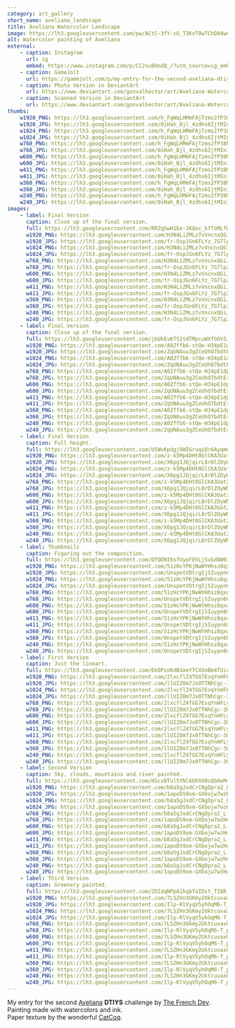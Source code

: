 ```yaml
---
category: art_gallery
short_name: aveliana_landscape
title: Aveliana Watercolor Landscape
image: https://lh3.googleusercontent.com/pw/ACtC-3fY-cU_T3KvT0wTChD84wos_6RkU9kcX1EKtWhn6fColHQXzu8xwOz0qMZJYN0SNvMrdjXf0qJlok8OM17Rw6y68dNA9-n3hZOWXnOEYIuuMyr4AzjNT4rUy7HMQs9kMFZfXnPE6oZGUvd-uVfTUtY4=w1200-h630-no?authuser=0
alt: Watercolor painting of Aveliana
external:
    - caption: Instagram
      url: ig
      embed: https://www.instagram.com/p/CC2xu8HndQ_/?utm_source=ig_embed&amp;utm_campaign=loading
    - caption: GameJolt
      url: https://gamejolt.com/p/my-entry-for-the-second-aveliana-dtiys-challenge-by-atthefrenchdev-ap7mhhyi
    - caption: Photo Version in DeviantArt
      url: https://www.deviantart.com/gonvalhector/art/Aveliana-Watercolor-Landscape-868180209
    - caption: Scanned Version in DeviantArt
      url: https://www.deviantart.com/gonvalhector/art/Aveliana-Watercolor-Landscape-868153638
thumbs:
    w1920_PNG: https://lh3.googleusercontent.com/h_FgWqLHMmFAjTzms2fP38NYw8S-oqjWVgHpQ-92Kkk7eqdMqIpcWPL9ZHXygbfmRcxgI_RIEKLuQdrPEIFvzCWOEvRiNP5TIMO-Q9WHbFBbMbATodAFi_3ZsT0lqf4MzkyM5RpEmw=w355
    w1920_JPG: https://lh3.googleusercontent.com/0iHah_Bjl_4zdhs6IjtMInIVBAweijsY6p3vSbug5FQbR8tQrdEOanXDR7n9oxQ8ViXK9yU0nWC8qLrhCJRvyGFZoKqzoTKZawezqS9OUMpM4lGbkszU2I8X8ZrDUdFYkL3C9_6ZEg=w355
    w1024_PNG: https://lh3.googleusercontent.com/h_FgWqLHMmFAjTzms2fP38NYw8S-oqjWVgHpQ-92Kkk7eqdMqIpcWPL9ZHXygbfmRcxgI_RIEKLuQdrPEIFvzCWOEvRiNP5TIMO-Q9WHbFBbMbATodAFi_3ZsT0lqf4MzkyM5RpEmw=w284
    w1024_JPG: https://lh3.googleusercontent.com/0iHah_Bjl_4zdhs6IjtMInIVBAweijsY6p3vSbug5FQbR8tQrdEOanXDR7n9oxQ8ViXK9yU0nWC8qLrhCJRvyGFZoKqzoTKZawezqS9OUMpM4lGbkszU2I8X8ZrDUdFYkL3C9_6ZEg=w284
    w768_PNG: https://lh3.googleusercontent.com/h_FgWqLHMmFAjTzms2fP38NYw8S-oqjWVgHpQ-92Kkk7eqdMqIpcWPL9ZHXygbfmRcxgI_RIEKLuQdrPEIFvzCWOEvRiNP5TIMO-Q9WHbFBbMbATodAFi_3ZsT0lqf4MzkyM5RpEmw=w213
    w768_JPG: https://lh3.googleusercontent.com/0iHah_Bjl_4zdhs6IjtMInIVBAweijsY6p3vSbug5FQbR8tQrdEOanXDR7n9oxQ8ViXK9yU0nWC8qLrhCJRvyGFZoKqzoTKZawezqS9OUMpM4lGbkszU2I8X8ZrDUdFYkL3C9_6ZEg=w213
    w600_PNG: https://lh3.googleusercontent.com/h_FgWqLHMmFAjTzms2fP38NYw8S-oqjWVgHpQ-92Kkk7eqdMqIpcWPL9ZHXygbfmRcxgI_RIEKLuQdrPEIFvzCWOEvRiNP5TIMO-Q9WHbFBbMbATodAFi_3ZsT0lqf4MzkyM5RpEmw=w166
    w600_JPG: https://lh3.googleusercontent.com/0iHah_Bjl_4zdhs6IjtMInIVBAweijsY6p3vSbug5FQbR8tQrdEOanXDR7n9oxQ8ViXK9yU0nWC8qLrhCJRvyGFZoKqzoTKZawezqS9OUMpM4lGbkszU2I8X8ZrDUdFYkL3C9_6ZEg=w166
    w411_PNG: https://lh3.googleusercontent.com/h_FgWqLHMmFAjTzms2fP38NYw8S-oqjWVgHpQ-92Kkk7eqdMqIpcWPL9ZHXygbfmRcxgI_RIEKLuQdrPEIFvzCWOEvRiNP5TIMO-Q9WHbFBbMbATodAFi_3ZsT0lqf4MzkyM5RpEmw=w114
    w411_JPG: https://lh3.googleusercontent.com/0iHah_Bjl_4zdhs6IjtMInIVBAweijsY6p3vSbug5FQbR8tQrdEOanXDR7n9oxQ8ViXK9yU0nWC8qLrhCJRvyGFZoKqzoTKZawezqS9OUMpM4lGbkszU2I8X8ZrDUdFYkL3C9_6ZEg=w114
    w360_PNG: https://lh3.googleusercontent.com/h_FgWqLHMmFAjTzms2fP38NYw8S-oqjWVgHpQ-92Kkk7eqdMqIpcWPL9ZHXygbfmRcxgI_RIEKLuQdrPEIFvzCWOEvRiNP5TIMO-Q9WHbFBbMbATodAFi_3ZsT0lqf4MzkyM5RpEmw=w100
    w360_JPG: https://lh3.googleusercontent.com/0iHah_Bjl_4zdhs6IjtMInIVBAweijsY6p3vSbug5FQbR8tQrdEOanXDR7n9oxQ8ViXK9yU0nWC8qLrhCJRvyGFZoKqzoTKZawezqS9OUMpM4lGbkszU2I8X8ZrDUdFYkL3C9_6ZEg=w100
    w240_PNG: https://lh3.googleusercontent.com/h_FgWqLHMmFAjTzms2fP38NYw8S-oqjWVgHpQ-92Kkk7eqdMqIpcWPL9ZHXygbfmRcxgI_RIEKLuQdrPEIFvzCWOEvRiNP5TIMO-Q9WHbFBbMbATodAFi_3ZsT0lqf4MzkyM5RpEmw=w66
    w240_JPG: https://lh3.googleusercontent.com/0iHah_Bjl_4zdhs6IjtMInIVBAweijsY6p3vSbug5FQbR8tQrdEOanXDR7n9oxQ8ViXK9yU0nWC8qLrhCJRvyGFZoKqzoTKZawezqS9OUMpM4lGbkszU2I8X8ZrDUdFYkL3C9_6ZEg=w66
images:
    - label: Final Version
      caption: Close up of the final version.
      full: https://lh3.googleusercontent.com/RRZqSwH1Ee-JKQec_kfToMLfWBXXYYmSwwBHiv6nyGeiV6vYJqUlMmB2oxpLe2SIxHy3RIDN9YmLSZvAFY677T35syloGG8zPiNfg2SqP3lJUEoh4an4Wb_imq9DFOaCfFYvu7OE3w=w1080-h1080
      w1920_PNG: https://lh3.googleusercontent.com/H3N4LiZMLz7vVncnxQGiJO9v1aTVNoi8TxyQVP-Fz9s6utYCrGlJWF-Hja7ur3yEYG_SQwuSDVWoMB_0WTMkewbrcXm2Wn5I6oXjD-mAcrHPiDqq7YBb-5-7Z9pER5dwOVHDQ7eO_A=w850
      w1920_JPG: https://lh3.googleusercontent.com/fr-OspJGn6FLYz_7G7lpZ9a08d4G6VdXX_d_OUoK59E4u9ejyGcdfXBsz0brSMMHFaunq5OVH1Ga2dv89X_kErF-_vcTxqz2t_vAuTpMLpwcrj-m6ooRD1R3h1RFBHMyd4dM5Q5hcw=w850
      w1024_PNG: https://lh3.googleusercontent.com/H3N4LiZMLz7vVncnxQGiJO9v1aTVNoi8TxyQVP-Fz9s6utYCrGlJWF-Hja7ur3yEYG_SQwuSDVWoMB_0WTMkewbrcXm2Wn5I6oXjD-mAcrHPiDqq7YBb-5-7Z9pER5dwOVHDQ7eO_A=w711
      w1024_JPG: https://lh3.googleusercontent.com/fr-OspJGn6FLYz_7G7lpZ9a08d4G6VdXX_d_OUoK59E4u9ejyGcdfXBsz0brSMMHFaunq5OVH1Ga2dv89X_kErF-_vcTxqz2t_vAuTpMLpwcrj-m6ooRD1R3h1RFBHMyd4dM5Q5hcw=w711
      w768_PNG: https://lh3.googleusercontent.com/H3N4LiZMLz7vVncnxQGiJO9v1aTVNoi8TxyQVP-Fz9s6utYCrGlJWF-Hja7ur3yEYG_SQwuSDVWoMB_0WTMkewbrcXm2Wn5I6oXjD-mAcrHPiDqq7YBb-5-7Z9pER5dwOVHDQ7eO_A=w533
      w768_JPG: https://lh3.googleusercontent.com/fr-OspJGn6FLYz_7G7lpZ9a08d4G6VdXX_d_OUoK59E4u9ejyGcdfXBsz0brSMMHFaunq5OVH1Ga2dv89X_kErF-_vcTxqz2t_vAuTpMLpwcrj-m6ooRD1R3h1RFBHMyd4dM5Q5hcw=w533
      w600_PNG: https://lh3.googleusercontent.com/H3N4LiZMLz7vVncnxQGiJO9v1aTVNoi8TxyQVP-Fz9s6utYCrGlJWF-Hja7ur3yEYG_SQwuSDVWoMB_0WTMkewbrcXm2Wn5I6oXjD-mAcrHPiDqq7YBb-5-7Z9pER5dwOVHDQ7eO_A=w416
      w600_JPG: https://lh3.googleusercontent.com/fr-OspJGn6FLYz_7G7lpZ9a08d4G6VdXX_d_OUoK59E4u9ejyGcdfXBsz0brSMMHFaunq5OVH1Ga2dv89X_kErF-_vcTxqz2t_vAuTpMLpwcrj-m6ooRD1R3h1RFBHMyd4dM5Q5hcw=w416
      w411_PNG: https://lh3.googleusercontent.com/H3N4LiZMLz7vVncnxQGiJO9v1aTVNoi8TxyQVP-Fz9s6utYCrGlJWF-Hja7ur3yEYG_SQwuSDVWoMB_0WTMkewbrcXm2Wn5I6oXjD-mAcrHPiDqq7YBb-5-7Z9pER5dwOVHDQ7eO_A=w285
      w411_JPG: https://lh3.googleusercontent.com/fr-OspJGn6FLYz_7G7lpZ9a08d4G6VdXX_d_OUoK59E4u9ejyGcdfXBsz0brSMMHFaunq5OVH1Ga2dv89X_kErF-_vcTxqz2t_vAuTpMLpwcrj-m6ooRD1R3h1RFBHMyd4dM5Q5hcw=w285
      w360_PNG: https://lh3.googleusercontent.com/H3N4LiZMLz7vVncnxQGiJO9v1aTVNoi8TxyQVP-Fz9s6utYCrGlJWF-Hja7ur3yEYG_SQwuSDVWoMB_0WTMkewbrcXm2Wn5I6oXjD-mAcrHPiDqq7YBb-5-7Z9pER5dwOVHDQ7eO_A=w250
      w360_JPG: https://lh3.googleusercontent.com/fr-OspJGn6FLYz_7G7lpZ9a08d4G6VdXX_d_OUoK59E4u9ejyGcdfXBsz0brSMMHFaunq5OVH1Ga2dv89X_kErF-_vcTxqz2t_vAuTpMLpwcrj-m6ooRD1R3h1RFBHMyd4dM5Q5hcw=w250
      w240_PNG: https://lh3.googleusercontent.com/H3N4LiZMLz7vVncnxQGiJO9v1aTVNoi8TxyQVP-Fz9s6utYCrGlJWF-Hja7ur3yEYG_SQwuSDVWoMB_0WTMkewbrcXm2Wn5I6oXjD-mAcrHPiDqq7YBb-5-7Z9pER5dwOVHDQ7eO_A=w166
      w240_JPG: https://lh3.googleusercontent.com/fr-OspJGn6FLYz_7G7lpZ9a08d4G6VdXX_d_OUoK59E4u9ejyGcdfXBsz0brSMMHFaunq5OVH1Ga2dv89X_kErF-_vcTxqz2t_vAuTpMLpwcrj-m6ooRD1R3h1RFBHMyd4dM5Q5hcw=w166
    - label: Final Version
      caption: Close up of the final version.
      full: https://lh3.googleusercontent.com/jbUkEvKfS1tdTMpcuWXfG6V3JEYs-uhuMevl1e3t7r871X_mfCofbYAe6aQ4h6MXFdnWHsLRf-tiQX_gFYp1d3s9lh13tAAaWgTsGKuWnKHQBBwfM-vxTu6ZoYfdDX4g0GW2HSFhKg=w1080-h1080
      w1920_PNG: https://lh3.googleusercontent.com/A0Zffb6-stQe-H34pE1dpma-hnohW622If6cOufMlN-MILTm_cYboxN5apaCi1k4WvXIYet_aEXMsPgxYDCVKfGWwBVsw7l3XLcJ5owR2FjxsukPVc-WGfkdRetwYVmGeDezovjwEA=w850
      w1920_JPG: https://lh3.googleusercontent.com/ZqUNAuu3gZCeUhO7bdtErhk_S6Uya3wPAVXBqssmwyVloY5Y6GC1aHIDFRo5haK5to__bnuWOMIHDZgeL-bYsfoWqyuqWzERtVkMDua7RlhhLBjHXoPH_U6z01WN6vsbKJmkC0yxiw=w850
      w1024_PNG: https://lh3.googleusercontent.com/A0Zffb6-stQe-H34pE1dpma-hnohW622If6cOufMlN-MILTm_cYboxN5apaCi1k4WvXIYet_aEXMsPgxYDCVKfGWwBVsw7l3XLcJ5owR2FjxsukPVc-WGfkdRetwYVmGeDezovjwEA=w711
      w1024_JPG: https://lh3.googleusercontent.com/ZqUNAuu3gZCeUhO7bdtErhk_S6Uya3wPAVXBqssmwyVloY5Y6GC1aHIDFRo5haK5to__bnuWOMIHDZgeL-bYsfoWqyuqWzERtVkMDua7RlhhLBjHXoPH_U6z01WN6vsbKJmkC0yxiw=w711
      w768_PNG: https://lh3.googleusercontent.com/A0Zffb6-stQe-H34pE1dpma-hnohW622If6cOufMlN-MILTm_cYboxN5apaCi1k4WvXIYet_aEXMsPgxYDCVKfGWwBVsw7l3XLcJ5owR2FjxsukPVc-WGfkdRetwYVmGeDezovjwEA=w533
      w768_JPG: https://lh3.googleusercontent.com/ZqUNAuu3gZCeUhO7bdtErhk_S6Uya3wPAVXBqssmwyVloY5Y6GC1aHIDFRo5haK5to__bnuWOMIHDZgeL-bYsfoWqyuqWzERtVkMDua7RlhhLBjHXoPH_U6z01WN6vsbKJmkC0yxiw=w533
      w600_PNG: https://lh3.googleusercontent.com/A0Zffb6-stQe-H34pE1dpma-hnohW622If6cOufMlN-MILTm_cYboxN5apaCi1k4WvXIYet_aEXMsPgxYDCVKfGWwBVsw7l3XLcJ5owR2FjxsukPVc-WGfkdRetwYVmGeDezovjwEA=w416
      w600_JPG: https://lh3.googleusercontent.com/ZqUNAuu3gZCeUhO7bdtErhk_S6Uya3wPAVXBqssmwyVloY5Y6GC1aHIDFRo5haK5to__bnuWOMIHDZgeL-bYsfoWqyuqWzERtVkMDua7RlhhLBjHXoPH_U6z01WN6vsbKJmkC0yxiw=w416
      w411_PNG: https://lh3.googleusercontent.com/A0Zffb6-stQe-H34pE1dpma-hnohW622If6cOufMlN-MILTm_cYboxN5apaCi1k4WvXIYet_aEXMsPgxYDCVKfGWwBVsw7l3XLcJ5owR2FjxsukPVc-WGfkdRetwYVmGeDezovjwEA=w285
      w411_JPG: https://lh3.googleusercontent.com/ZqUNAuu3gZCeUhO7bdtErhk_S6Uya3wPAVXBqssmwyVloY5Y6GC1aHIDFRo5haK5to__bnuWOMIHDZgeL-bYsfoWqyuqWzERtVkMDua7RlhhLBjHXoPH_U6z01WN6vsbKJmkC0yxiw=w285
      w360_PNG: https://lh3.googleusercontent.com/A0Zffb6-stQe-H34pE1dpma-hnohW622If6cOufMlN-MILTm_cYboxN5apaCi1k4WvXIYet_aEXMsPgxYDCVKfGWwBVsw7l3XLcJ5owR2FjxsukPVc-WGfkdRetwYVmGeDezovjwEA=w250
      w360_JPG: https://lh3.googleusercontent.com/ZqUNAuu3gZCeUhO7bdtErhk_S6Uya3wPAVXBqssmwyVloY5Y6GC1aHIDFRo5haK5to__bnuWOMIHDZgeL-bYsfoWqyuqWzERtVkMDua7RlhhLBjHXoPH_U6z01WN6vsbKJmkC0yxiw=w250
      w240_PNG: https://lh3.googleusercontent.com/A0Zffb6-stQe-H34pE1dpma-hnohW622If6cOufMlN-MILTm_cYboxN5apaCi1k4WvXIYet_aEXMsPgxYDCVKfGWwBVsw7l3XLcJ5owR2FjxsukPVc-WGfkdRetwYVmGeDezovjwEA=w166
      w240_JPG: https://lh3.googleusercontent.com/ZqUNAuu3gZCeUhO7bdtErhk_S6Uya3wPAVXBqssmwyVloY5Y6GC1aHIDFRo5haK5to__bnuWOMIHDZgeL-bYsfoWqyuqWzERtVkMDua7RlhhLBjHXoPH_U6z01WN6vsbKJmkC0yxiw=w166
    - label: Final Version
      caption: Full height.
      full: https://lh3.googleusercontent.com/U5WvKpdgj8WIGruqiQr6AyqmQn__v5yUh1CtnocD62XZLpXLhGaD2nJeCAN-VjFFcNXI7UZy580neS90GDECHiKEDYOEw69akjhlclIyDe6-SDhS7GxhnGy_jK0qFNIMaWJXrrnP6Q=w1080-h1080
      w1920_PNG: https://lh3.googleusercontent.com/z-k5Mp4DHt0GlCKA3Uat20GxfQ4ObVmsmKnSrJKh0Vu9KiqUE7n9pXmidA8kyHwUv5c1SvgUhH4PYXHDZ__UwojRLQwsYn8bISqvAHuzIHLxeBASJtG_1y5XHv8gx7ZfQpG-I6f8wQ=w850
      w1920_JPG: https://lh3.googleusercontent.com/X6pg1JQjqirL8rDlZOyWNEMqMjdkj7j8Md3MlimQPC0iavlq_wWseBMVxW2eFJPt4sAizaQiFmgWKWGDLLw4mTcvBNNPvLM0Ct2GtIC8I8iHKv7F4Qc0Zx2mLd-YB_rSMKj_zZHsEA=w850
      w1024_PNG: https://lh3.googleusercontent.com/z-k5Mp4DHt0GlCKA3Uat20GxfQ4ObVmsmKnSrJKh0Vu9KiqUE7n9pXmidA8kyHwUv5c1SvgUhH4PYXHDZ__UwojRLQwsYn8bISqvAHuzIHLxeBASJtG_1y5XHv8gx7ZfQpG-I6f8wQ=w711
      w1024_JPG: https://lh3.googleusercontent.com/X6pg1JQjqirL8rDlZOyWNEMqMjdkj7j8Md3MlimQPC0iavlq_wWseBMVxW2eFJPt4sAizaQiFmgWKWGDLLw4mTcvBNNPvLM0Ct2GtIC8I8iHKv7F4Qc0Zx2mLd-YB_rSMKj_zZHsEA=w711
      w768_PNG: https://lh3.googleusercontent.com/z-k5Mp4DHt0GlCKA3Uat20GxfQ4ObVmsmKnSrJKh0Vu9KiqUE7n9pXmidA8kyHwUv5c1SvgUhH4PYXHDZ__UwojRLQwsYn8bISqvAHuzIHLxeBASJtG_1y5XHv8gx7ZfQpG-I6f8wQ=w533
      w768_JPG: https://lh3.googleusercontent.com/X6pg1JQjqirL8rDlZOyWNEMqMjdkj7j8Md3MlimQPC0iavlq_wWseBMVxW2eFJPt4sAizaQiFmgWKWGDLLw4mTcvBNNPvLM0Ct2GtIC8I8iHKv7F4Qc0Zx2mLd-YB_rSMKj_zZHsEA=w533
      w600_PNG: https://lh3.googleusercontent.com/z-k5Mp4DHt0GlCKA3Uat20GxfQ4ObVmsmKnSrJKh0Vu9KiqUE7n9pXmidA8kyHwUv5c1SvgUhH4PYXHDZ__UwojRLQwsYn8bISqvAHuzIHLxeBASJtG_1y5XHv8gx7ZfQpG-I6f8wQ=w416
      w600_JPG: https://lh3.googleusercontent.com/X6pg1JQjqirL8rDlZOyWNEMqMjdkj7j8Md3MlimQPC0iavlq_wWseBMVxW2eFJPt4sAizaQiFmgWKWGDLLw4mTcvBNNPvLM0Ct2GtIC8I8iHKv7F4Qc0Zx2mLd-YB_rSMKj_zZHsEA=w416
      w411_PNG: https://lh3.googleusercontent.com/z-k5Mp4DHt0GlCKA3Uat20GxfQ4ObVmsmKnSrJKh0Vu9KiqUE7n9pXmidA8kyHwUv5c1SvgUhH4PYXHDZ__UwojRLQwsYn8bISqvAHuzIHLxeBASJtG_1y5XHv8gx7ZfQpG-I6f8wQ=w285
      w411_JPG: https://lh3.googleusercontent.com/X6pg1JQjqirL8rDlZOyWNEMqMjdkj7j8Md3MlimQPC0iavlq_wWseBMVxW2eFJPt4sAizaQiFmgWKWGDLLw4mTcvBNNPvLM0Ct2GtIC8I8iHKv7F4Qc0Zx2mLd-YB_rSMKj_zZHsEA=w285
      w360_PNG: https://lh3.googleusercontent.com/z-k5Mp4DHt0GlCKA3Uat20GxfQ4ObVmsmKnSrJKh0Vu9KiqUE7n9pXmidA8kyHwUv5c1SvgUhH4PYXHDZ__UwojRLQwsYn8bISqvAHuzIHLxeBASJtG_1y5XHv8gx7ZfQpG-I6f8wQ=w250
      w360_JPG: https://lh3.googleusercontent.com/X6pg1JQjqirL8rDlZOyWNEMqMjdkj7j8Md3MlimQPC0iavlq_wWseBMVxW2eFJPt4sAizaQiFmgWKWGDLLw4mTcvBNNPvLM0Ct2GtIC8I8iHKv7F4Qc0Zx2mLd-YB_rSMKj_zZHsEA=w250
      w240_PNG: https://lh3.googleusercontent.com/z-k5Mp4DHt0GlCKA3Uat20GxfQ4ObVmsmKnSrJKh0Vu9KiqUE7n9pXmidA8kyHwUv5c1SvgUhH4PYXHDZ__UwojRLQwsYn8bISqvAHuzIHLxeBASJtG_1y5XHv8gx7ZfQpG-I6f8wQ=w166
      w240_JPG: https://lh3.googleusercontent.com/X6pg1JQjqirL8rDlZOyWNEMqMjdkj7j8Md3MlimQPC0iavlq_wWseBMVxW2eFJPt4sAizaQiFmgWKWGDLLw4mTcvBNNPvLM0Ct2GtIC8I8iHKv7F4Qc0Zx2mLd-YB_rSMKj_zZHsEA=w166
    - label: Thumbnails
      caption: Figuring out the composition.
      full: https://lh3.googleusercontent.com/QfQDNIbsfUyoFEhLjSvGd8W93kHnG7xKyrOhWHKrg3mZGXH2QAw_cku7vbX6e55o27YndJBw7zd2KyaKBgPdmb-qoUeAmUbhugciUeeePVrBV2HbHwmPvgeDDrkRbIqNuSyh_f4-yw=w1080-h1080
      w1920_PNG: https://lh3.googleusercontent.com/51zHcYPKjNwWYHhsz8qxwF040-zruvCBDFEYQMJnhcRApsEdYBTEoRgeFWu8a1cMCbVYH2pLt72G1k1N9kM5EIPvpmBeM4DpPRogPe7XvG748CkhVyhtYBXZM_wUpoChn2EKk9AuMg=w850
      w1920_JPG: https://lh3.googleusercontent.com/UnspetVDtrgIjSIuypn60gFPPhCyyrskfyMVDIa45nH7Xci5Ded8pGaDn61ag7tQuzuLypaOnyoaStfuQjHy6q9eZ2oQkWRlhOq6ARHRr996dPkmIOlYu_EWUBQqNq0YoSP4aEEj3A=w850
      w1024_PNG: https://lh3.googleusercontent.com/51zHcYPKjNwWYHhsz8qxwF040-zruvCBDFEYQMJnhcRApsEdYBTEoRgeFWu8a1cMCbVYH2pLt72G1k1N9kM5EIPvpmBeM4DpPRogPe7XvG748CkhVyhtYBXZM_wUpoChn2EKk9AuMg=w711
      w1024_JPG: https://lh3.googleusercontent.com/UnspetVDtrgIjSIuypn60gFPPhCyyrskfyMVDIa45nH7Xci5Ded8pGaDn61ag7tQuzuLypaOnyoaStfuQjHy6q9eZ2oQkWRlhOq6ARHRr996dPkmIOlYu_EWUBQqNq0YoSP4aEEj3A=w711
      w768_PNG: https://lh3.googleusercontent.com/51zHcYPKjNwWYHhsz8qxwF040-zruvCBDFEYQMJnhcRApsEdYBTEoRgeFWu8a1cMCbVYH2pLt72G1k1N9kM5EIPvpmBeM4DpPRogPe7XvG748CkhVyhtYBXZM_wUpoChn2EKk9AuMg=w533
      w768_JPG: https://lh3.googleusercontent.com/UnspetVDtrgIjSIuypn60gFPPhCyyrskfyMVDIa45nH7Xci5Ded8pGaDn61ag7tQuzuLypaOnyoaStfuQjHy6q9eZ2oQkWRlhOq6ARHRr996dPkmIOlYu_EWUBQqNq0YoSP4aEEj3A=w533
      w600_PNG: https://lh3.googleusercontent.com/51zHcYPKjNwWYHhsz8qxwF040-zruvCBDFEYQMJnhcRApsEdYBTEoRgeFWu8a1cMCbVYH2pLt72G1k1N9kM5EIPvpmBeM4DpPRogPe7XvG748CkhVyhtYBXZM_wUpoChn2EKk9AuMg=w416
      w600_JPG: https://lh3.googleusercontent.com/UnspetVDtrgIjSIuypn60gFPPhCyyrskfyMVDIa45nH7Xci5Ded8pGaDn61ag7tQuzuLypaOnyoaStfuQjHy6q9eZ2oQkWRlhOq6ARHRr996dPkmIOlYu_EWUBQqNq0YoSP4aEEj3A=w416
      w411_PNG: https://lh3.googleusercontent.com/51zHcYPKjNwWYHhsz8qxwF040-zruvCBDFEYQMJnhcRApsEdYBTEoRgeFWu8a1cMCbVYH2pLt72G1k1N9kM5EIPvpmBeM4DpPRogPe7XvG748CkhVyhtYBXZM_wUpoChn2EKk9AuMg=w285
      w411_JPG: https://lh3.googleusercontent.com/UnspetVDtrgIjSIuypn60gFPPhCyyrskfyMVDIa45nH7Xci5Ded8pGaDn61ag7tQuzuLypaOnyoaStfuQjHy6q9eZ2oQkWRlhOq6ARHRr996dPkmIOlYu_EWUBQqNq0YoSP4aEEj3A=w285
      w360_PNG: https://lh3.googleusercontent.com/51zHcYPKjNwWYHhsz8qxwF040-zruvCBDFEYQMJnhcRApsEdYBTEoRgeFWu8a1cMCbVYH2pLt72G1k1N9kM5EIPvpmBeM4DpPRogPe7XvG748CkhVyhtYBXZM_wUpoChn2EKk9AuMg=w250
      w360_JPG: https://lh3.googleusercontent.com/UnspetVDtrgIjSIuypn60gFPPhCyyrskfyMVDIa45nH7Xci5Ded8pGaDn61ag7tQuzuLypaOnyoaStfuQjHy6q9eZ2oQkWRlhOq6ARHRr996dPkmIOlYu_EWUBQqNq0YoSP4aEEj3A=w250
      w240_PNG: https://lh3.googleusercontent.com/51zHcYPKjNwWYHhsz8qxwF040-zruvCBDFEYQMJnhcRApsEdYBTEoRgeFWu8a1cMCbVYH2pLt72G1k1N9kM5EIPvpmBeM4DpPRogPe7XvG748CkhVyhtYBXZM_wUpoChn2EKk9AuMg=w166
      w240_JPG: https://lh3.googleusercontent.com/UnspetVDtrgIjSIuypn60gFPPhCyyrskfyMVDIa45nH7Xci5Ded8pGaDn61ag7tQuzuLypaOnyoaStfuQjHy6q9eZ2oQkWRlhOq6ARHRr996dPkmIOlYu_EWUBQqNq0YoSP4aEEj3A=w166
    - label: First Version
      caption: Just the lineart.
      full: https://lh3.googleusercontent.com/6kDPzoKdB1meYTCXVoBm4TUienEbukpWCtkNK4o-IArctdPirZW2M0873ZGrdpJpIYFLz5Yv0I6XSzzXgfcXb6cSbQGag_Xf2eYMzT9mcc62XpZJFyqQLgK27q2QzBDH4waP24U55Q=w1080-h1080
      w1920_PNG: https://lh3.googleusercontent.com/2lxcflZ4TGG7EsqYnHFLyVA06l3LoOaLI1JPeFtPsAVvUZwp8QFd0jb5Tw-0UhIlKoA8mHMSLz7vDP-2FIcgciwTsB-XhCb1ODA_Zolp-wE7_vFIlFoyd7bYeUyYz1q3iW5IO0Gu_g=w850
      w1920_JPG: https://lh3.googleusercontent.com/llUIZ0m7Jx0TTNhCgc-3Ok16Th7M5IZRu1UpEVt4c6wwJRv9EittT4WLEbJCgqH9xWW_48UKCucxBUy1R4iBCf-XUleNqMbQ-1962UsqPrXVI3EAxBQs9mMmr2Unr33WPpuGHGf_sA=w850
      w1024_PNG: https://lh3.googleusercontent.com/2lxcflZ4TGG7EsqYnHFLyVA06l3LoOaLI1JPeFtPsAVvUZwp8QFd0jb5Tw-0UhIlKoA8mHMSLz7vDP-2FIcgciwTsB-XhCb1ODA_Zolp-wE7_vFIlFoyd7bYeUyYz1q3iW5IO0Gu_g=w711
      w1024_JPG: https://lh3.googleusercontent.com/llUIZ0m7Jx0TTNhCgc-3Ok16Th7M5IZRu1UpEVt4c6wwJRv9EittT4WLEbJCgqH9xWW_48UKCucxBUy1R4iBCf-XUleNqMbQ-1962UsqPrXVI3EAxBQs9mMmr2Unr33WPpuGHGf_sA=w711
      w768_PNG: https://lh3.googleusercontent.com/2lxcflZ4TGG7EsqYnHFLyVA06l3LoOaLI1JPeFtPsAVvUZwp8QFd0jb5Tw-0UhIlKoA8mHMSLz7vDP-2FIcgciwTsB-XhCb1ODA_Zolp-wE7_vFIlFoyd7bYeUyYz1q3iW5IO0Gu_g=w533
      w768_JPG: https://lh3.googleusercontent.com/llUIZ0m7Jx0TTNhCgc-3Ok16Th7M5IZRu1UpEVt4c6wwJRv9EittT4WLEbJCgqH9xWW_48UKCucxBUy1R4iBCf-XUleNqMbQ-1962UsqPrXVI3EAxBQs9mMmr2Unr33WPpuGHGf_sA=w533
      w600_PNG: https://lh3.googleusercontent.com/2lxcflZ4TGG7EsqYnHFLyVA06l3LoOaLI1JPeFtPsAVvUZwp8QFd0jb5Tw-0UhIlKoA8mHMSLz7vDP-2FIcgciwTsB-XhCb1ODA_Zolp-wE7_vFIlFoyd7bYeUyYz1q3iW5IO0Gu_g=w416
      w600_JPG: https://lh3.googleusercontent.com/llUIZ0m7Jx0TTNhCgc-3Ok16Th7M5IZRu1UpEVt4c6wwJRv9EittT4WLEbJCgqH9xWW_48UKCucxBUy1R4iBCf-XUleNqMbQ-1962UsqPrXVI3EAxBQs9mMmr2Unr33WPpuGHGf_sA=w416
      w411_PNG: https://lh3.googleusercontent.com/2lxcflZ4TGG7EsqYnHFLyVA06l3LoOaLI1JPeFtPsAVvUZwp8QFd0jb5Tw-0UhIlKoA8mHMSLz7vDP-2FIcgciwTsB-XhCb1ODA_Zolp-wE7_vFIlFoyd7bYeUyYz1q3iW5IO0Gu_g=w285
      w411_JPG: https://lh3.googleusercontent.com/llUIZ0m7Jx0TTNhCgc-3Ok16Th7M5IZRu1UpEVt4c6wwJRv9EittT4WLEbJCgqH9xWW_48UKCucxBUy1R4iBCf-XUleNqMbQ-1962UsqPrXVI3EAxBQs9mMmr2Unr33WPpuGHGf_sA=w285
      w360_PNG: https://lh3.googleusercontent.com/2lxcflZ4TGG7EsqYnHFLyVA06l3LoOaLI1JPeFtPsAVvUZwp8QFd0jb5Tw-0UhIlKoA8mHMSLz7vDP-2FIcgciwTsB-XhCb1ODA_Zolp-wE7_vFIlFoyd7bYeUyYz1q3iW5IO0Gu_g=w250
      w360_JPG: https://lh3.googleusercontent.com/llUIZ0m7Jx0TTNhCgc-3Ok16Th7M5IZRu1UpEVt4c6wwJRv9EittT4WLEbJCgqH9xWW_48UKCucxBUy1R4iBCf-XUleNqMbQ-1962UsqPrXVI3EAxBQs9mMmr2Unr33WPpuGHGf_sA=w250
      w240_PNG: https://lh3.googleusercontent.com/2lxcflZ4TGG7EsqYnHFLyVA06l3LoOaLI1JPeFtPsAVvUZwp8QFd0jb5Tw-0UhIlKoA8mHMSLz7vDP-2FIcgciwTsB-XhCb1ODA_Zolp-wE7_vFIlFoyd7bYeUyYz1q3iW5IO0Gu_g=w166
      w240_JPG: https://lh3.googleusercontent.com/llUIZ0m7Jx0TTNhCgc-3Ok16Th7M5IZRu1UpEVt4c6wwJRv9EittT4WLEbJCgqH9xWW_48UKCucxBUy1R4iBCf-XUleNqMbQ-1962UsqPrXVI3EAxBQs9mMmr2Unr33WPpuGHGf_sA=w166
    - label: Second Version
      caption: Sky, clouds, mountains and river painted.
      full: https://lh3.googleusercontent.com/HScxBTul5YNl6EKhO0cQbAeM4-TQ4k6n18YkTbf8ZPW3g6Ze3iErksrWwaB6mnekHfjbsvnsffB3YmgXMP79B12uvzf4PpDY0px5EHVyXg0onr70EsttXSKkelb7eCgRU2CToK3F2A=w1080-h1080
      w1920_PNG: https://lh3.googleusercontent.com/b8a5gJxdCrCNgDpra2_L-vyZ1rfgG0afYXnnbhG0IVdoYdrmiOet98WGJ3LThlLzqa7TihsUOs3QzABAta1YJJ39sVwK9GP04Yk0RdKnvp9VbFdnBVsOdvvsOEnN62c4Pk9blHxxeQ=w850
      w1920_JPG: https://lh3.googleusercontent.com/1apoDS9xm-GXbojw7wzHo40tB_3HX0hX1dJDf_tYVKtrOTNFtrQBAw5VzahY_UOCr7Ff1ExFh8auw0_2qYzQMlkPFklsMBGjfFAKMH-UtBtYHutSIx9ukV6cMDejMillXjKeUfThNA=w850
      w1024_PNG: https://lh3.googleusercontent.com/b8a5gJxdCrCNgDpra2_L-vyZ1rfgG0afYXnnbhG0IVdoYdrmiOet98WGJ3LThlLzqa7TihsUOs3QzABAta1YJJ39sVwK9GP04Yk0RdKnvp9VbFdnBVsOdvvsOEnN62c4Pk9blHxxeQ=w711
      w1024_JPG: https://lh3.googleusercontent.com/1apoDS9xm-GXbojw7wzHo40tB_3HX0hX1dJDf_tYVKtrOTNFtrQBAw5VzahY_UOCr7Ff1ExFh8auw0_2qYzQMlkPFklsMBGjfFAKMH-UtBtYHutSIx9ukV6cMDejMillXjKeUfThNA=w711
      w768_PNG: https://lh3.googleusercontent.com/b8a5gJxdCrCNgDpra2_L-vyZ1rfgG0afYXnnbhG0IVdoYdrmiOet98WGJ3LThlLzqa7TihsUOs3QzABAta1YJJ39sVwK9GP04Yk0RdKnvp9VbFdnBVsOdvvsOEnN62c4Pk9blHxxeQ=w533
      w768_JPG: https://lh3.googleusercontent.com/1apoDS9xm-GXbojw7wzHo40tB_3HX0hX1dJDf_tYVKtrOTNFtrQBAw5VzahY_UOCr7Ff1ExFh8auw0_2qYzQMlkPFklsMBGjfFAKMH-UtBtYHutSIx9ukV6cMDejMillXjKeUfThNA=w533
      w600_PNG: https://lh3.googleusercontent.com/b8a5gJxdCrCNgDpra2_L-vyZ1rfgG0afYXnnbhG0IVdoYdrmiOet98WGJ3LThlLzqa7TihsUOs3QzABAta1YJJ39sVwK9GP04Yk0RdKnvp9VbFdnBVsOdvvsOEnN62c4Pk9blHxxeQ=w416
      w600_JPG: https://lh3.googleusercontent.com/1apoDS9xm-GXbojw7wzHo40tB_3HX0hX1dJDf_tYVKtrOTNFtrQBAw5VzahY_UOCr7Ff1ExFh8auw0_2qYzQMlkPFklsMBGjfFAKMH-UtBtYHutSIx9ukV6cMDejMillXjKeUfThNA=w416
      w411_PNG: https://lh3.googleusercontent.com/b8a5gJxdCrCNgDpra2_L-vyZ1rfgG0afYXnnbhG0IVdoYdrmiOet98WGJ3LThlLzqa7TihsUOs3QzABAta1YJJ39sVwK9GP04Yk0RdKnvp9VbFdnBVsOdvvsOEnN62c4Pk9blHxxeQ=w285
      w411_JPG: https://lh3.googleusercontent.com/1apoDS9xm-GXbojw7wzHo40tB_3HX0hX1dJDf_tYVKtrOTNFtrQBAw5VzahY_UOCr7Ff1ExFh8auw0_2qYzQMlkPFklsMBGjfFAKMH-UtBtYHutSIx9ukV6cMDejMillXjKeUfThNA=w285
      w360_PNG: https://lh3.googleusercontent.com/b8a5gJxdCrCNgDpra2_L-vyZ1rfgG0afYXnnbhG0IVdoYdrmiOet98WGJ3LThlLzqa7TihsUOs3QzABAta1YJJ39sVwK9GP04Yk0RdKnvp9VbFdnBVsOdvvsOEnN62c4Pk9blHxxeQ=w250
      w360_JPG: https://lh3.googleusercontent.com/1apoDS9xm-GXbojw7wzHo40tB_3HX0hX1dJDf_tYVKtrOTNFtrQBAw5VzahY_UOCr7Ff1ExFh8auw0_2qYzQMlkPFklsMBGjfFAKMH-UtBtYHutSIx9ukV6cMDejMillXjKeUfThNA=w250
      w240_PNG: https://lh3.googleusercontent.com/b8a5gJxdCrCNgDpra2_L-vyZ1rfgG0afYXnnbhG0IVdoYdrmiOet98WGJ3LThlLzqa7TihsUOs3QzABAta1YJJ39sVwK9GP04Yk0RdKnvp9VbFdnBVsOdvvsOEnN62c4Pk9blHxxeQ=w166
      w240_JPG: https://lh3.googleusercontent.com/1apoDS9xm-GXbojw7wzHo40tB_3HX0hX1dJDf_tYVKtrOTNFtrQBAw5VzahY_UOCr7Ff1ExFh8auw0_2qYzQMlkPFklsMBGjfFAKMH-UtBtYHutSIx9ukV6cMDejMillXjKeUfThNA=w166
    - label: Third Version
      caption: Greenery painted.
      full: https://lh3.googleusercontent.com/2DIdqNPpA1kqbTaIDst_TI8R__WnQ12gLtCLEWXdZtKMd_nYAuojB72zvoGuUaEHhdQTwLeGxHj7XJa7o9nofbMsbrmOwEx3cYOKUPY-iOKZzfF7KVunpL5UJ6IbH7Csw5D8CzlmCQ=w1080-h1080
      w1920_PNG: https://lh3.googleusercontent.com/7LSZHn3GKmy2UktcuvaxUmwb_U3il5TS0sBf8efRwzrV_xjBcZiMjXPIUm6n2-ipaEv-NKfJJ_EjC4lN93kWxyQlwmfq66fgzNP0dUxiyIxPmihVsB8P4b_00tikjR0V9J37wQK3ZA=w850
      w1920_JPG: https://lh3.googleusercontent.com/Ilp-RlVyqV5yhOqM6-T_pKG3UPXPDSmwFMOupvh6dRrUT2aXJdwet-8RgJpm37_vJzmvg5eVDIVsZo-Y5NTZNhDQ3-D42TM7VRBvjDniN5ytCbR9SzJMgaf91ClZYfbDfDs21qhhSg=w850
      w1024_PNG: https://lh3.googleusercontent.com/7LSZHn3GKmy2UktcuvaxUmwb_U3il5TS0sBf8efRwzrV_xjBcZiMjXPIUm6n2-ipaEv-NKfJJ_EjC4lN93kWxyQlwmfq66fgzNP0dUxiyIxPmihVsB8P4b_00tikjR0V9J37wQK3ZA=w711
      w1024_JPG: https://lh3.googleusercontent.com/Ilp-RlVyqV5yhOqM6-T_pKG3UPXPDSmwFMOupvh6dRrUT2aXJdwet-8RgJpm37_vJzmvg5eVDIVsZo-Y5NTZNhDQ3-D42TM7VRBvjDniN5ytCbR9SzJMgaf91ClZYfbDfDs21qhhSg=w711
      w768_PNG: https://lh3.googleusercontent.com/7LSZHn3GKmy2UktcuvaxUmwb_U3il5TS0sBf8efRwzrV_xjBcZiMjXPIUm6n2-ipaEv-NKfJJ_EjC4lN93kWxyQlwmfq66fgzNP0dUxiyIxPmihVsB8P4b_00tikjR0V9J37wQK3ZA=w533
      w768_JPG: https://lh3.googleusercontent.com/Ilp-RlVyqV5yhOqM6-T_pKG3UPXPDSmwFMOupvh6dRrUT2aXJdwet-8RgJpm37_vJzmvg5eVDIVsZo-Y5NTZNhDQ3-D42TM7VRBvjDniN5ytCbR9SzJMgaf91ClZYfbDfDs21qhhSg=w533
      w600_PNG: https://lh3.googleusercontent.com/7LSZHn3GKmy2UktcuvaxUmwb_U3il5TS0sBf8efRwzrV_xjBcZiMjXPIUm6n2-ipaEv-NKfJJ_EjC4lN93kWxyQlwmfq66fgzNP0dUxiyIxPmihVsB8P4b_00tikjR0V9J37wQK3ZA=w416
      w600_JPG: https://lh3.googleusercontent.com/Ilp-RlVyqV5yhOqM6-T_pKG3UPXPDSmwFMOupvh6dRrUT2aXJdwet-8RgJpm37_vJzmvg5eVDIVsZo-Y5NTZNhDQ3-D42TM7VRBvjDniN5ytCbR9SzJMgaf91ClZYfbDfDs21qhhSg=w416
      w411_PNG: https://lh3.googleusercontent.com/7LSZHn3GKmy2UktcuvaxUmwb_U3il5TS0sBf8efRwzrV_xjBcZiMjXPIUm6n2-ipaEv-NKfJJ_EjC4lN93kWxyQlwmfq66fgzNP0dUxiyIxPmihVsB8P4b_00tikjR0V9J37wQK3ZA=w285
      w411_JPG: https://lh3.googleusercontent.com/Ilp-RlVyqV5yhOqM6-T_pKG3UPXPDSmwFMOupvh6dRrUT2aXJdwet-8RgJpm37_vJzmvg5eVDIVsZo-Y5NTZNhDQ3-D42TM7VRBvjDniN5ytCbR9SzJMgaf91ClZYfbDfDs21qhhSg=w285
      w360_PNG: https://lh3.googleusercontent.com/7LSZHn3GKmy2UktcuvaxUmwb_U3il5TS0sBf8efRwzrV_xjBcZiMjXPIUm6n2-ipaEv-NKfJJ_EjC4lN93kWxyQlwmfq66fgzNP0dUxiyIxPmihVsB8P4b_00tikjR0V9J37wQK3ZA=w250
      w360_JPG: https://lh3.googleusercontent.com/Ilp-RlVyqV5yhOqM6-T_pKG3UPXPDSmwFMOupvh6dRrUT2aXJdwet-8RgJpm37_vJzmvg5eVDIVsZo-Y5NTZNhDQ3-D42TM7VRBvjDniN5ytCbR9SzJMgaf91ClZYfbDfDs21qhhSg=w250
      w240_PNG: https://lh3.googleusercontent.com/7LSZHn3GKmy2UktcuvaxUmwb_U3il5TS0sBf8efRwzrV_xjBcZiMjXPIUm6n2-ipaEv-NKfJJ_EjC4lN93kWxyQlwmfq66fgzNP0dUxiyIxPmihVsB8P4b_00tikjR0V9J37wQK3ZA=w166
      w240_JPG: https://lh3.googleusercontent.com/Ilp-RlVyqV5yhOqM6-T_pKG3UPXPDSmwFMOupvh6dRrUT2aXJdwet-8RgJpm37_vJzmvg5eVDIVsZo-Y5NTZNhDQ3-D42TM7VRBvjDniN5ytCbR9SzJMgaf91ClZYfbDfDs21qhhSg=w166
---
```


My entry for the second [Aveliana](https://gamejolt.com/games/Aveliana/500900) **DTIYS** challenge by [The French Dev](https://www.instagram.com/thefrenchdev/). Painting made with watercolors and ink.  
Paper texture by the wonderful [CatCoq](https://www.instagram.com/catcoq/).
